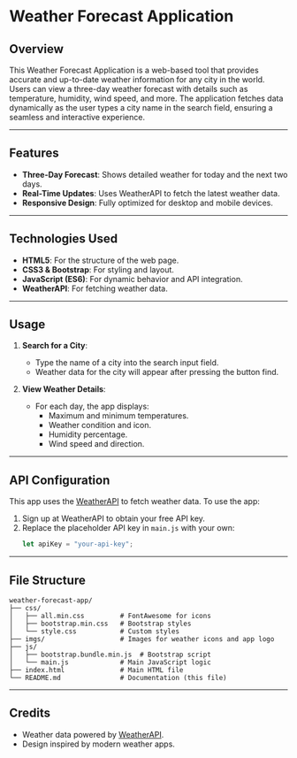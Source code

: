 # Weather Forecast Application

## Overview
This Weather Forecast Application is a web-based tool that provides accurate and up-to-date weather information for any city in the world. Users can view a three-day weather forecast with details such as temperature, humidity, wind speed, and more. The application fetches data dynamically as the user types a city name in the search field, ensuring a seamless and interactive experience.

---

## Features
- **Three-Day Forecast**: Shows detailed weather for today and the next two days.
- **Real-Time Updates**: Uses WeatherAPI to fetch the latest weather data.
- **Responsive Design**: Fully optimized for desktop and mobile devices.

---

## Technologies Used
- **HTML5**: For the structure of the web page.
- **CSS3 & Bootstrap**: For styling and layout.
- **JavaScript (ES6)**: For dynamic behavior and API integration.
- **WeatherAPI**: For fetching weather data.

---

## Usage

1. **Search for a City**:
   - Type the name of a city into the search input field.
   - Weather data for the city will appear after pressing the button find.

2. **View Weather Details**:
   - For each day, the app displays:
     - Maximum and minimum temperatures.
     - Weather condition and icon.
     - Humidity percentage.
     - Wind speed and direction.

---

## API Configuration

This app uses the [WeatherAPI](https://www.weatherapi.com/) to fetch weather data. To use the app:

1. Sign up at WeatherAPI to obtain your free API key.
2. Replace the placeholder API key in `main.js` with your own:
   ```javascript
   let apiKey = "your-api-key";
   ```

---

## File Structure
```
weather-forecast-app/
├── css/
│   ├── all.min.css         # FontAwesome for icons
│   ├── bootstrap.min.css   # Bootstrap styles
│   └── style.css           # Custom styles
├── imgs/                   # Images for weather icons and app logo
├── js/
│   ├── bootstrap.bundle.min.js  # Bootstrap script
│   └── main.js             # Main JavaScript logic
├── index.html              # Main HTML file
└── README.md               # Documentation (this file)
```

---

## Credits
- Weather data powered by [WeatherAPI](https://www.weatherapi.com/).
- Design inspired by modern weather apps.


